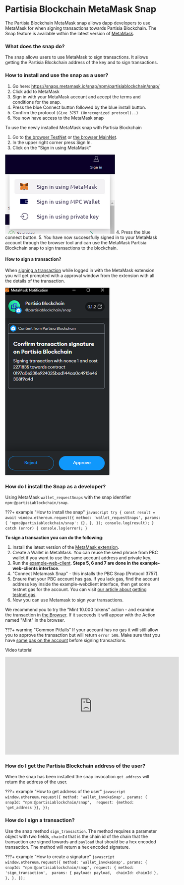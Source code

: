 # Partisia Blockchain MetaMask Snap
The Partisia Blockchain MetaMask snap allows dapp developers to use MetaMask for when signing transactions towards
Partisia Blockchain. The Snap feature is available within the latest version of [MetaMask](https://metamask.io/).

### What does the snap do?
The snap allows users to use MetaMask to sign transactions. It allows getting the Partisia
Blockchain address of the key and to sign transactions.

### How to install and use the snap as a user?
1. Go here: https://snaps.metamask.io/snap/npm/partisiablockchain/snap/
2. Click add to MetaMask
3. Sign in with your MetaMask account and accept the terms and conditions for the snap.
4. Press the blue Connect button followed by the blue install button.
5. Confirm the protocol `(Give 3757 (Unrecognized protocol)..)`
6. You now have access to the MetaMask snap

To use the newly installed MetaMask snap with Partisia Blockchain

1. Go to [the browser TestNet](https://browser.testnet.partisiablockchain.com/) or [the browser MainNet](https://browser.partisiablockchain.com/).
2. In the upper right corner press Sign In.
3. Click on the "Sign in using MetaMask"

![img.png](sign-in-using-metamask.png)
4. Press the blue connect button.
5. You have now successfully signed in to your MetaMask account through the browser tool and can use the MetaMask Partisia Blockchain snap to sign transactions to the blockchain.

#### How to sign a transaction?
When [signing a transaction](../compile-and-deploy-contracts.md) while logged in with the MetaMask extension you will get prompted with a approval window from the extension with all the details of the transaction. 

![img.png](signing-transactions-metamask.png)



### How do I install the Snap as a developer?
Using MetaMask `wallet_requestSnaps` with the snap
  identifier `npm:@partisiablockchain/snap`.
  
???+ example "How to install the snap"
    ```javascript
    try {
      const result = await window.ethereum.request({
        method: 'wallet_requestSnaps',
        params: {
          'npm:@partisiablockchain/snap': {},
        },
      });
      console.log(result);
    } catch (error) {
      console.log(error);
    }
    ```

**To sign a transaction you can do the following**:

1. Install the latest version of the [MetaMask extension](https://metamask.io/download/).
2. Create a Wallet in MetaMask. You can reuse the seed phrase from PBC wallet if you want to use the same account address and private key.
3. Run the [example-web-client](https://gitlab.com/partisiablockchain/language/example-web-client). **Steps 5, 6 and 7 are done in the example-web-clients interface**.
4. "Connect Metamask Snap" - this installs the PBC Snap (Protocol 3757).
5. Ensure that your PBC account has gas. If you lack gas, find the account address key inside the example-webclient interface, then get some testnet gas for the account. You can visit [our article about getting testnet gas](../access-and-use-the-testnet.md).
6. Now you can use Metamask to sign your transactions.

We recommend you to try the "Mint 10.000 tokens" action - and examine the transaction in [the Browser](https://browser.testnet.partisiablockchain.com/transactions). If it succeeds it will appear with the Action named "Mint" in the browser.

???+ warning "Common Pitfalls"
    If your account has no gas it will still allow you to approve the transaction but will return `error 500`. Make sure that you have [some gas on the account](../access-and-use-the-testnet.md) before signing transactions.

Video tutorial
<iframe width="560" height="315" src="https://www.youtube.com/embed/cdMVVQmyASU?si=u93J9vvArpPhxJgg" title="YouTube video player" frameborder="0" allow="accelerometer; autoplay; clipboard-write; encrypted-media; gyroscope; picture-in-picture; web-share" allowfullscreen></iframe>

### How do I get the Partisia Blockchain address of the user?
When the snap has been installed the snap invocation `get_address` will return the address of the user.
  
???+ example "How to get address of the user"
    ```javascript
    window.ethereum.request({
        method: 'wallet_invokeSnap',
        params: {
          snapId: "npm:@partisiablockchain/snap", 
          request: {method: 'get_address'}},
    });
    ```

### How do I sign a transaction?
Use the snap method `sign_transaction`. The method requires a parameter object with two fields, `chainId` that is the chain id of the chain that the transaction
are signed towards and `payload` that
should be a hex encoded transaction. The method will return a hex encoded signature.
  
???+ example "How to create a signature"
    ```javascript
    window.ethereum.request({
      method: 'wallet_invokeSnap',
      params: {
        snapId: "npm:@partisiablockchain/snap",
        request: {
            method: 'sign_transaction', 
            params: {
                payload: payload, 
                chainId: chainId
            },
        },
      },
    });
    ```

